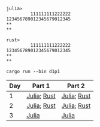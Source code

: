 ```
julia>
         111111111222222
123456789012345679012345
**
**

rust>
         111111111222222
123456789012345679012345
**
**
```

```shell
cargo run --bin d1p1
```

| Day  | Part 1 | Part 2 |
| ------------- | ------------- | ------------- |
| 1  | [Julia](https://github.com/ianwineman/aoc-2024/blob/main/julia/d1p1.jl); [Rust](https://github.com/ianwineman/aoc-2024/blob/main/aoc/src/bin/d1p1.rs) | [Julia](https://github.com/ianwineman/aoc-2024/blob/main/julia/d1p2.jl); [Rust](https://github.com/ianwineman/aoc-2024/blob/main/aoc/src/bin/d1p2.rs)  |
| 2  | [Julia](https://github.com/ianwineman/aoc-2024/blob/main/julia/d2p1.jl); [Rust](https://github.com/ianwineman/aoc-2024/blob/main/aoc/src/bin/d2p1.rs) | [Julia](https://github.com/ianwineman/aoc-2024/blob/main/julia/d2p2.jl); [Rust](https://github.com/ianwineman/aoc-2024/blob/main/aoc/src/bin/d2p2.rs)  |
| 3  | [Julia](https://github.com/ianwineman/aoc-2024/blob/main/julia/d3p1.jl) | [Julia](https://github.com/ianwineman/aoc-2024/blob/main/julia/d3p2.jl)  |